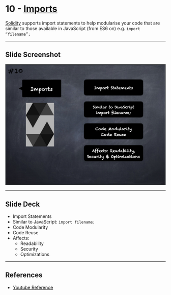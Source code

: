 # 10 - [Imports](Imports.md)
[Solidity](Solidity.md) supports import statements to help modularise your code that are similar to those available in JavaScript (from ES6 on) e.g. `import “filename”;`

___
## Slide Screenshot
![010.png](../../images/2.%20Solidity%20101/010.png)
___
## Slide Deck
- Import Statements
- Similar to JavaScript: `import filename;`
- Code Modularity
- Code Reuse
- Affects: 
	- Readability
	- Security
	- Optimizations
___
## References
- [Youtube Reference](https://youtu.be/5eLqFac5Tkg?t=1112)


